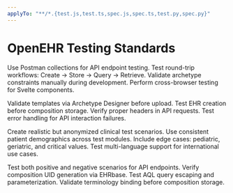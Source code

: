 ```yaml
---
applyTo: "**/*.{test.js,test.ts,spec.js,spec.ts,test.py,spec.py}"
---
```


# OpenEHR Testing Standards

Use Postman collections for API endpoint testing.
Test round-trip workflows: Create → Store → Query → Retrieve.
Validate archetype constraints manually during development.
Perform cross-browser testing for Svelte components.

Validate templates via Archetype Designer before upload.
Test EHR creation before composition storage.
Verify proper headers in API requests.
Test error handling for API interaction failures.

Create realistic but anonymized clinical test scenarios.
Use consistent patient demographics across test modules.
Include edge cases: pediatric, geriatric, and critical values.
Test multi-language support for international use cases.

Test both positive and negative scenarios for API endpoints.
Verify composition UID generation via EHRbase.
Test AQL query escaping and parameterization.
Validate terminology binding before composition storage.

